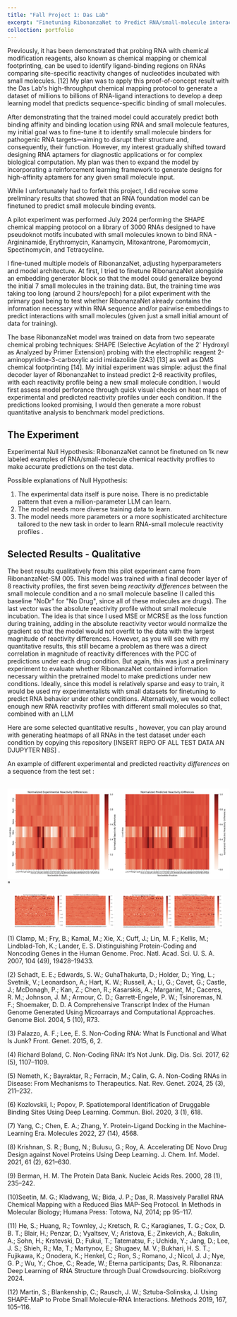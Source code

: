 ```yaml
---
title: "Fall Project 1: Das Lab"
excerpt: "Finetuning RibonanzaNet to Predict RNA/small-molecule interactions"
collection: portfolio
---
```

Previously, it has been demonstrated that probing RNA with chemical modification reagents, also known as chemical mapping or chemical footprinting, can be used to identify ligand-binding regions on RNAs comparing site-specific reactivity changes of nucleotides incubated with small molecules. [12] My plan was to apply this proof-of-concept result with the Das Lab's high-throughput chemical mapping protocol to generate a dataset of millions to billions of RNA-ligand interactions to develop a deep learning model that predicts sequence-specific binding of small molecules. 

After demonstrating that the trained model could accurately predict both binding affinity and binding location using RNA and small molecule features, my initial goal was to fine-tune it to identify small molecule binders for pathogenic RNA targets—aiming to disrupt their structure and, consequently, their function. However, my interest gradually shifted toward designing RNA aptamers for diagnostic applications or for complex biological computation. My plan was then to expand the model by incorporating a reinforcement learning framework to generate designs for high-affinity aptamers for any given small molecule input.

While I unfortunately had to forfeit this project, I did receive some preliminary results that showed that an RNA foundation model can be finetuned to predict small molecule binding events. 

A pilot experiment was performed July 2024 performing the SHAPE chemical mapping protocol on a library of 3000 RNAs designed to have pseudoknot motifs incubated with small molecules known to bind RNA - Argininamide, Erythromycin, Kanamycin, Mitoxantrone, Paromomycin, Spectinomycin, and Tetracycline. 

I fine-tuned multiple models of RibonanzaNet, adjusting hyperparameters and model architecture. At first, I tried to finetune RibonanzaNet alongside an embedding generator block so that the model could generalize beyond the initial 7 small molecules in the training data. But, the training time was taking too long (around 2 hours/epoch) for a pilot experiment with the primary goal being to test whether RibonanzaNet already contains the information necessary within RNA sequence and/or pairwise embeddings to predict interactions with small molecules (given just a small initial amount of data for training). 

The base RibonanzaNet model was trained on data from two sepearate chemical probing techniques: SHAPE (Selective Acylation of the 2' Hydroxyl as Analyzed by Primer Extension) probing with the electrophilic reagent 2-aminopyridine-3-carboxylic acid imidazolide (2A3) [13] as well as DMS chemical footprinting [14]. My initial experiment was simple: adjust the final decoder layer of RibonanzaNet to instead predict 2-8 reactivity profiles, with each reactivity profile being a new small molecule condition. I would first assess model perforance through quick visual checks on heat maps of experimental and predicted reactivity profiles under each condition. If the predictions looked promising, I would then generate a more robust quantitative analysis to benchmark model predictions. 

## The Experiment 

Experimental Null Hypothesis: RibonanzaNet cannot be finetuned on 1k new labeled examples of RNA/small-molecule chemical reactivity profiles to make accurate predictions on the test data. 

Possible explanations of Null Hypothesis: 
1) The experimental data itself is pure noise. There is no predictable pattern that even a million-parameter LLM can learn. 
2) The model needs more diverse training data to learn. 
3) The model needs more parameters or a more sophisticated architecture tailored to the new task in order to learn RNA-small molecule reactivity profiles . 

## Selected Results - Qualitative 

The best results qualitatively from this pilot experiment came from RibonanzaNet-SM 005. This model was trained with a final decoder layer of 8 reactivity profiles, the first seven being *reactivity differences* between the small molecule condition and a no small molecule baseline (I called this baseline "NoDr" for "No Drug", since all of these molecules are drugs). The last vector was the absolute reactivity profile without small molecule incubation. The idea is that since I used MSE or MCRSE as the loss function during training, adding in the absolute reactivity vector would normalize the gradient so that the model would not overfit to the data with the largest magnitude of reactivity differences. However, as you will see with my quantitative results, this still became a problem as there was a direct correlation in magnitude of reactivity differences with the PCC of predictions under each drug condition. But again, this was just a preliminary experiment to evaluate whether RibonanzaNet contained information necessary within the pretrained model to make predictions under new conditions. Ideally, since this model is relatively sparse and easy to train, it would be used my experimentalists with small datasets for finetuning to predict RNA behavior under other conditions. Alternatively, we would collect enough new RNA reactivity profiles with different small molecules so that, combined with an LLM 

Here are some selected quantitative results , however, you can play around with generating heatmaps of all RNAs in the test dataset under each condition by copying this repository [INSERT REPO OF ALL TEST DATA AN DJUPYTER NBS] . 

An example of different experimental and predicted reactivity *differences* on a sequence from the test set : 

<br/><img src='/images/normalized_005_sequence_13.png'>"



<div style="display: flex; justify-content: center; gap: 20px;">
  <img src="/images/eryt_qual_004.png" style="width: 45%;">
  <img src="/images/eryt_qual_005.png" style="width: 45%;">
</div>








(1)	Clamp, M.; Fry, B.; Kamal, M.; Xie, X.; Cuff, J.; Lin, M. F.; Kellis, M.; Lindblad-Toh, K.; Lander, E. S. Distinguishing Protein-Coding and Noncoding Genes in the Human Genome. Proc. Natl. Acad. Sci. U. S. A. 2007, 104 (49), 19428–19433. 

(2)	Schadt, E. E.; Edwards, S. W.; GuhaThakurta, D.; Holder, D.; Ying, L.; Svetnik, V.; Leonardson, A.; Hart, K. W.; Russell, A.; Li, G.; Cavet, G.; Castle, J.; McDonagh, P.; Kan, Z.; Chen, R.; Kasarskis, A.; Margarint, M.; Caceres, R. M.; Johnson, J. M.; Armour, C. D.; Garrett-Engele, P. W.; Tsinoremas, N. F.; Shoemaker, D. D. A Comprehensive Transcript Index of the Human Genome Generated Using Microarrays and Computational Approaches. Genome Biol. 2004, 5 (10), R73. 

(3)	Palazzo, A. F.; Lee, E. S. Non-Coding RNA: What Is Functional and What Is Junk? Front. Genet. 2015, 6, 2. 

(4)	Richard Boland, C. Non-Coding RNA: It’s Not Junk. Dig. Dis. Sci. 2017, 62 (5), 1107–1109. 

(5)	Nemeth, K.; Bayraktar, R.; Ferracin, M.; Calin, G. A. Non-Coding RNAs in Disease: From Mechanisms to Therapeutics. Nat. Rev. Genet. 2024, 25 (3), 211–232. 

(6)	Kozlovskii, I.; Popov, P. Spatiotemporal Identification of Druggable Binding Sites Using Deep Learning. Commun. Biol. 2020, 3 (1), 618. 

(7)	Yang, C.; Chen, E. A.; Zhang, Y. Protein-Ligand Docking in the Machine-Learning Era. Molecules 2022, 27 (14), 4568. 

(8)	Krishnan, S. R.; Bung, N.; Bulusu, G.; Roy, A. Accelerating DE Novo Drug Design against Novel Proteins Using Deep Learning. J. Chem. Inf. Model. 2021, 61 (2), 621–630. 

(9)	Berman, H. M. The Protein Data Bank. Nucleic Acids Res. 2000, 28 (1), 235–242. 

(10)Seetin, M. G.; Kladwang, W.; Bida, J. P.; Das, R. Massively Parallel RNA Chemical Mapping with a Reduced Bias MAP-Seq Protocol. In Methods in Molecular Biology; Humana Press: Totowa, NJ, 2014; pp 95–117.

(11) He, S.; Huang, R.; Townley, J.; Kretsch, R. C.; Karagianes, T. G.; Cox, D. B. T.; Blair, H.; Penzar, D.; Vyaltsev, V.; Aristova, E.; Zinkevich, A.; Bakulin, A.; Sohn, H.; Krstevski, D.; Fukui, T.; Tatematsu, F.; Uchida, Y.; Jang, D.; Lee, J. S.; Shieh, R.; Ma, T.; Martynov, E.; Shugaev, M. V.; Bukhari, H. S. T.; Fujikawa, K.; Onodera, K.; Henkel, C.; Ron, S.; Romano, J.; Nicol, J. J.; Nye, G. P.; Wu, Y.; Choe, C.; Reade, W.; Eterna participants; Das, R. Ribonanza: Deep Learning of RNA Structure through Dual Crowdsourcing. bioRxivorg 2024.

(12) Martin, S.; Blankenship, C.; Rausch, J. W.; Sztuba-Solinska, J. Using SHAPE-MaP to Probe Small Molecule-RNA Interactions. Methods 2019, 167, 105–116. 





